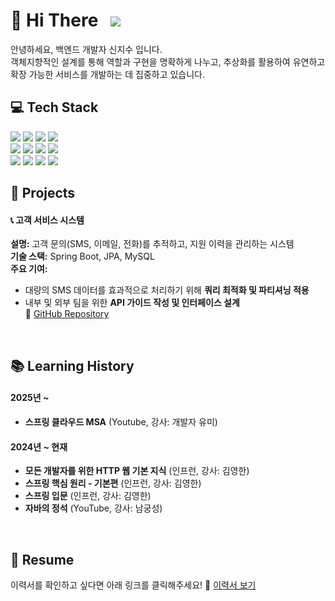 # 👋 Hi There  &nbsp; <a href="https://hits.seeyoufarm.com"><img src="https://hits.seeyoufarm.com/api/count/incr/badge.svg?url=https%3A%2F%2Fgithub.com%2FJisu-Shin&count_bg=%2379C83D&title_bg=%23555555&icon=&icon_color=%23E7E7E7&title=hits&edge_flat=false"/></a>
안녕하세요, 백엔드 개발자 신지수 입니다. <br>
객체지향적인 설계를 통해 역할과 구현을 명확하게 나누고, 추상화를 활용하여 유연하고 확장 가능한 서비스를 개발하는 데 집중하고 있습니다.
<br>


## 💻 Tech Stack
<img src="https://img.shields.io/badge/java-007396?style=for-the-badge&logo=java&logoColor=white">  <img src="https://img.shields.io/badge/spring-6DB33F?style=for-the-badge&logo=spring&logoColor=white">  <img src="https://img.shields.io/badge/spring batch-6DB33F?style=for-the-badge&logo=springboot&logoColor=white"> <img src=" https://img.shields.io/badge/junit-%23E33332?style=for-the-badge&logo=junit5&logoColor=white"> <br>
<img src="https://img.shields.io/badge/html5-E34F26?style=for-the-badge&logo=html5&logoColor=white"> <img src="https://img.shields.io/badge/css-1572B6?style=for-the-badge&logo=css3&logoColor=white"> <img src="https://img.shields.io/badge/javascript-F7DF1E?style=for-the-badge&logo=javascript&logoColor=black"> <img src="https://img.shields.io/badge/jquery-0769AD?style=for-the-badge&logo=jquery&logoColor=white">  <br>
<img src="https://img.shields.io/badge/linux-FCC624?style=for-the-badge&logo=linux&logoColor=black"> <img src="https://img.shields.io/badge/oracle-F80000?style=for-the-badge&logo=oracle&logoColor=white">  <img src="https://img.shields.io/badge/git-F05032?style=for-the-badge&logo=git&logoColor=white"> <img src="https://img.shields.io/badge/github-181717?style=for-the-badge&logo=github&logoColor=white"> <br>


## 🚀 Projects
#### 📞 고객 서비스 시스템
**설명:** 고객 문의(SMS, 이메일, 전화)를 추적하고, 지원 이력을 관리하는 시스템  
**기술 스택:** Spring Boot, JPA, MySQL  
**주요 기여:** 
- 대량의 SMS 데이터를 효과적으로 처리하기 위해 **쿼리 최적화 및 파티셔닝 적용**  
- 내부 및 외부 팀을 위한 **API 가이드 작성 및 인터페이스 설계**  
🔗 [GitHub Repository](https://github.com/Jisu-Shin/jisutudy)  
<br>


## 📚 Learning History
#### 2025년 ~
- **스프링 클라우드 MSA** (Youtube, 강사: 개발자 유미)
#### 2024년 ~ 현재 
- **모든 개발자를 위한 HTTP 웹 기본 지식** (인프런, 강사: 김영한)
- **스프링 핵심 원리 - 기본편** (인프런, 강사: 김영한) 
- **스프링 입문** (인프런, 강사: 김영한) 
- **자바의 정석** (YouTube, 강사: 남궁성) 
<br>


## 💼 Resume
이력서를 확인하고 싶다면 아래 링크를 클릭해주세요! 
🔗 [이력서 보기](https://www.rallit.com/resumes/261026@sjszzang3053/%EC%8B%A0%EC%A7%80%EC%88%98?theme=STANDARD)
<br>
